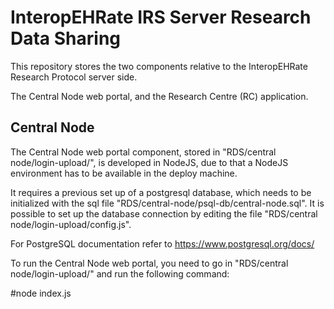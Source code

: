 # InteropEHRate IRS Server Research Data Sharing


This repository stores the two components relative to the InteropEHRate Research Protocol server side.

The Central Node web portal, and the Research Centre (RC) application.

## Central Node

The Central Node web portal component, stored in "RDS/central node/login-upload/", is developed in NodeJS, due to that a NodeJS environment has to be available in the deploy machine.

It requires a previous set up of a postgresql database, which needs to be initialized with the sql file "RDS/central-node/psql-db/central-node.sql". It is possible to set up the database connection by editing the file "RDS/central node/login-upload/config.js".

For PostgreSQL documentation refer to https://www.postgresql.org/docs/

To run the Central Node web portal, you need to go in "RDS/central node/login-upload/" and run the following command:

#node index.js
